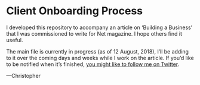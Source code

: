 Client Onboarding Process
=========================

I developed this repository to accompany an article on ‘Building a Business’ that I was commissioned to write for Net magazine. I hope others find it useful.

The main file is currently in progress (as of 12 August, 2018), I’ll be adding to it over the coming days and weeks while I work on the article. If you’d like to be notified when it’s finished, [you might like to follow me on Twitter][01].

—Christopher

[01]: https://twitter.com/fehler "Follow @fehler on Twitter."
